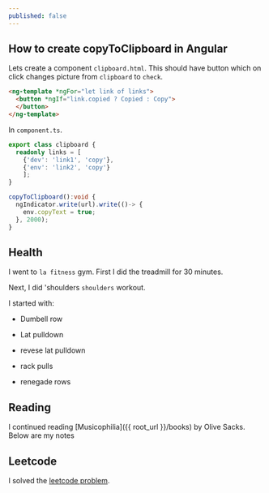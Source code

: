 ```yaml
---
published: false
---
```



## How to create copyToClipboard in Angular

Lets create a component `clipboard.html`. This should have button which on click changes picture from `clipboard` to `check`.

```html
<ng-template *ngFor="let link of links">
  <button *ngIf="link.copied ? Copied : Copy">
  </button>
</ng-template>
```

In `component.ts`. 


```ts
export class clipboard {
  readonly links = [
    {'dev': 'link1', 'copy'},
    {'env': 'link2', 'copy'}
    ];
}

copyToClipboard():void {
  ngIndicator.write(url).write(()-> {
    env.copyText = true;
  }, 2000);
}
```

## Health

I went to `la fitness` gym. First I did the treadmill for 30 minutes. 

Next, I did 'shoulders `shoulders` workout.

I started with: 

* Dumbell row

* Lat pulldown 

* revese lat pulldown 

* rack pulls

* renegade rows

## Reading

I continued reading [Musicophilia]({{ root_url }}/books) by Olive Sacks. Below are my notes

## Leetcode

I solved the [leetcode problem](https://leetcode.com/problems/bulls-and-cows/description/).



